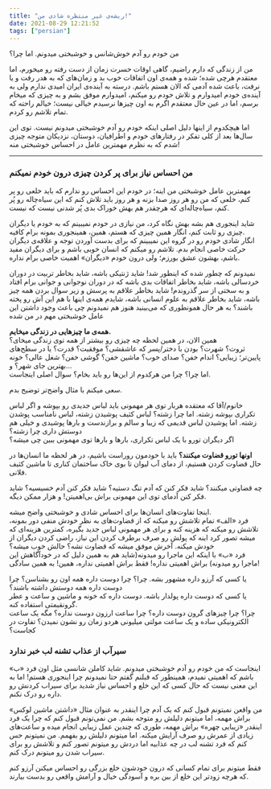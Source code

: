 ```yaml
---
title: "ریشه‌ی غیر منتظره شادی من!"
date: 2021-08-29 12:21:52
tags: ["persian"]
---
```


من خودم رو آدم خوش‌شانس و خوشبختی میدونم. اما چرا؟

من از زندگی که دارم راضیم، گاهی اوقات حسرت زمان از دست رفته رو میخورم، اما معتقدم هرچی شده؛ شده و همه‌ی اون اتفاقات خوب بد و زمان‌های که به هدر رفت و یا نرفت، باعث شده آدمی که الان هستم باشم. درسته به آینده‌ی ایران امیدی ندارم ولی به آینده‌ی خودم امیدوارم و تلاش خودم رو میکنم، امیدوارم موفق بشم و به چیزی که میخام برسم، اما در عین حال معتقدم اگرم به اون چیزها نرسیدم خیالی نیست؛ خیالم راحته که تمام تلاشم رو کردم.

اما هیچکدوم از اینها دلیل اصلی اینکه خودم رو آدم خوشبختی میدونم نیست. توی این سال‌ها بعد از کلی تفکر در رفتارهای خودم و اطرافیان، دوستان، نزدیکان متوجه چیزی شدم که به نظرم مهمترین عامل در احساس خوشبختی منه!

---

### من احساس نیاز برای پر کردن چیزی درون خودم نمیکنم

مهمترین عامل خوشبختی من اینه؛ در خودم این احساس رو ندارم که باید خلعی رو پر کنم، خلعی که من رو هر روز صدا بزنه و هر روز باید تلاش کنم که این سیاه‌چاله رو پُر کنم، سیاه‌چاله‌ای که هرچقدر هم بهش خوراک بدی پُر شدنی نیست که نیست.

شاید اینجوری هم بشه بهش نگاه کرد، من نیازی در خودم نمیبینم که به خودم یا دیگران چیزی رو ثابت کنم، انگار همین چیزی که هستم، همین، همینجوری بمونه برام کافیه.\
انگار شادی خودم رو در گروه این نمیبینم که برای بدست آوردن توجه و علاقه‌ی دیگران حرکت خاصی انجام بدم. تلاشم رو میکنم که انسان خوبی باشم و برای دیگران مفید باشم، بهشون عشق بورزم؛ ولی درون خودم «دیگران» اهمیت خاصی برام نداره.

نمیدونم که چطور شده که اینطور شد! شاید ژنتیکی باشه، شاید بخاطر تربیت در دوران خردسالی باشه، شاید بخاطر اتفاقات بدی باشه که در دوران نوجوانی و جوانی برام افتاد و به سختی از سر گذروندم! شاید بخاطر علاقم به پرسش و زیر سوال بردن همه چیز باشه، شاید بخاطر علاقم به علوم انسانی باشه، شایدم همه‌ی اینها با هم این آش رو پخته باشند؟ به هر حال همونطوری که می‌بینید هنوز هم نمیدونم چی باعث وجود داشتن این عامل خوشبختی مهم در من شده

**همه‌ی ما چیزهایی در زندگی میخایم.**\
همین الان، در همین لحظه چه چیزی رو بیشتر از همه توی زندگی میخای؟\
ثروت؟ شهرت؟ بودن با دختر/پسر که عاشقشی؟ موفقیت؟ قدرت؟ یا در سطح‌های پایین‌تر؛ زیبایی؟ اندام خفن؟ صدای خوب؟ ماشین خفن؟ گوشی خفن؟ شغل عالی؟ خونه بهترین جای شهر؟ و...\
اما چرا؟ چرا من هرکدوم از این‌ها رو باید بخام؟ سوال اصلی اینجاست.

سعی میکنم با مثال واضح‌تر توضیح بدم.

خانوم/آقا که معتقده هربار توی هر مهمونی باید لباس جدیدی رو بپوشه و اگر لباس تکراری بپوشه زشته. اما چرا زشته؟ لباس کثیف پوشیدن زشته، لباس نامناسب پوشدن زشته. اما پوشیدن لباس قدیمی که زیبا و سالم و برازندست و بارها پوشیدی و خیلی هم دوستش داری چرا زشته؟\
اگر دیگران تورو با یک لباس تکراری، بارها و بارها توی مهمونی ببین چی میشه؟

**اونها تورو قضاوت میکنند؟** باید با خودمون روراست باشیم، در هر لحظه ما انسان‌ها در حال قضاوت کردن هستیم، از دمای آب لیوان تا بوی خاک ساختمان کناری تا ماشین کثیف فلانی.

چه قضاوتی میکنند؟ شاید فکر کنن که آدم تنگ دستیه؟ شاید فکر کنن آدم خسیسیه؟ شاید فکر کنن آدمای توی این مهمونی براش بی‌اهمیتن! و هزار ممکن دیگه.

اینجا تفاوت‌های انسان‌ها برای احساس شادی و خوشبختی واضح میشه.\
فرد «الف» تمام تلاشش رو میکنه که از قضاوت‌های به نظر خودش منفی دور بمونه، تلاشش رو میکنه که هزینه کنه و برای هر مهمونی لباس جدید بگیره، کمترین هزینه‌ای که میشه تصور کرد اینه که پولش رو صرف برطرف کردن این نیاز، راضی کردن دیگران از خودش میکنه. آخرش موفق میشه که قضاوت نشه؟ حالش خوب میشه؟\
فرد «ب» با اینکه این ماجرا رو میدونه(شاید هم به همین دلیل که در خودآگاهش این ماجرا رو میدونه) براش اهمیتی نداره! فقط براش اهمیتی نداره، همین! به همین سادگی!

یا کسی که آرزو داره مشهور بشه. چرا؟ چرا دوست داره همه اون رو بشناسن؟ چرا دوست داره همه دوستش داشته باشند؟\
یا کسی که دوست داره پولدار باشه. دوست داره که خونه و ماشین و ساعت و عطر گرونقیمتی استفاده کنه.\
چرا؟ چرا چیزهای گرون دوست داره؟ چرا ساعت ارزون دوست نداره؟ مگه یک ساعت الکترونیکی ساده و یک ساعت مولتی میلیونی هردو زمان رو نشون نمیدن؟ تفاوت در کجاست؟

### سیرآب از عذاب تشنه لب خبر ندارد

اینجاست که من خودم رو آدم خوشبختی میدونم. شاید کاملن شانسی مثل اون فرد «ب» باشم که اهمیتی نمیدم، همینطور که قبلنم گفتم حتا نمیدونم چرا اینجوری هستم! اما به این معنی نیست که حال کسی که این خلع و احساس نیاز شدید برای سیراب کردنش رو داره رو درک نکنم.

من واقعن نمیتونم قبول کنم که یک آدم چرا اینقدر به عنوان مثال «داشتن ماشین لوکس» براش مهمه، اما میتونم دلیلش رو متوجه بشم. من نمی‌تونم قبول کنم که چرا یک فرد اینقدر «زیبایی چهره» براش مهمه، طوری که چندین عمل زیبایی انجام میده و ساعت‌های زیادی از عمرش رو صرف آرایش میکنه. اما میتونم دلیلش رو بفهمم. من نمیتونم حس کنم که فرد تشنه لب در چه عذابیه اما دردش رو میتونم تصور کنم و تلاشش رو برای سیراب شدن رو میتونم درک کنم.

فقط میتونم برای تمام کسانی که درون خودشون خلع بزرگی رو احساس میکنن آرزو کنم که هرچه زودتر این خلع از بین بره و آسودگی خیال و آرامش واقعی رو بدست بیارند.
